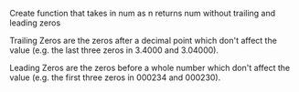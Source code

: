 Create function that takes in num as n returns num without trailing and leading zeros

Trailing Zeros are the zeros after a decimal point which don't affect the value (e.g. the last three zeros in 3.4000 and 3.04000).

Leading Zeros are the zeros before a whole number which don't affect the value (e.g. the first three zeros in 000234 and 000230).
